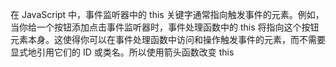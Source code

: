 在 JavaScript 中，事件监听器中的 this 关键字通常指向触发事件的元素。例如，当你给一个按钮添加点击事件监听器时，事件处理函数中的 this 将指向这个按钮元素本身。这使得你可以在事件处理函数中访问和操作触发事件的元素，而不需要显式地引用它们的 ID 或类名。所以使用箭头函数改变 this